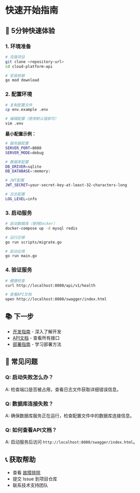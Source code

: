 # 快速开始指南

## 🚀 5分钟快速体验

### 1. 环境准备

```bash
# 克隆项目
git clone <repository-url>
cd cloud-platform-api

# 安装依赖
go mod download
```

### 2. 配置环境

```bash
# 复制配置文件
cp env.example .env

# 编辑配置（使用默认值即可）
vim .env
```

**最小配置示例：**
```bash
# 服务器配置
SERVER_PORT=8080
SERVER_MODE=debug

# 数据库配置
DB_DRIVER=sqlite
DB_DATABASE=:memory:

# JWT配置
JWT_SECRET=your-secret-key-at-least-32-characters-long

# 日志配置
LOG_LEVEL=info
```

### 3. 启动服务

```bash
# 启动数据库（使用Docker）
docker-compose up -d mysql redis

# 运行迁移
go run scripts/migrate.go

# 启动应用
go run main.go
```

### 4. 验证服务

```bash
# 健康检查
curl http://localhost:8080/api/v1/health

# 查看API文档
open http://localhost:8080/swagger/index.html
```

## 📚 下一步

- [开发指南](DEVELOPMENT.md) - 深入了解开发
- [API文档](API.md) - 查看所有接口
- [部署指南](DEPLOYMENT.md) - 学习部署方法

## 🔧 常见问题

### Q: 启动失败怎么办？
A: 检查端口是否被占用，查看日志文件获取详细错误信息。

### Q: 数据库连接失败？
A: 确保数据库服务正在运行，检查配置文件中的数据库连接信息。

### Q: 如何查看API文档？
A: 启动服务后访问 `http://localhost:8080/swagger/index.html`。

## 📞 获取帮助

- 查看 [故障排除](../scripts/TROUBLESHOOTING.md)
- 提交 Issue 到项目仓库
- 联系技术支持团队
